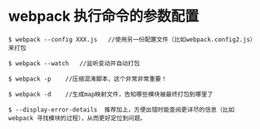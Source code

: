 # webpack 执行命令的参数配置


    $ webpack --config XXX.js   //使用另一份配置文件（比如webpack.config2.js）来打包
    
    $ webpack --watch   //监听变动并自动打包
    
    $ webpack -p    //压缩混淆脚本，这个非常非常重要！
    
    $ webpack -d    //生成map映射文件，告知哪些模块被最终打包到哪里了

    $ --display-error-details  推荐加上，方便出错时能查阅更详尽的信息（比如 webpack 寻找模块的过程），从而更好定位到问题。

    